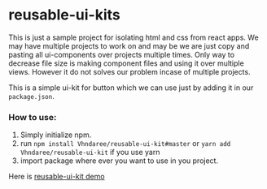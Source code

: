 # reusable-ui-kits
This is just a sample project for isolating html and css from react apps. We may have multiple projects to work on and may be we are just copy and pasting all ui-components over projects multiple times. Only way to decrease file size is making component files and using it over multiple views. However it do not solves our problem incase of multiple projects.

This is a simple ui-kit for button which we can use just by adding it in our `package.json`.

### How to use:
1. Simply initialize npm.
2. run `npm install Vhndaree/reusable-ui-kit#master` or `yarn add Vhndaree/reusable-ui-kit` if you use yarn
3. import package where ever you want to use in you project.

Here is [reusable-ui-kit demo](http://Vhndaree.github.io/reusable-component-demo)
